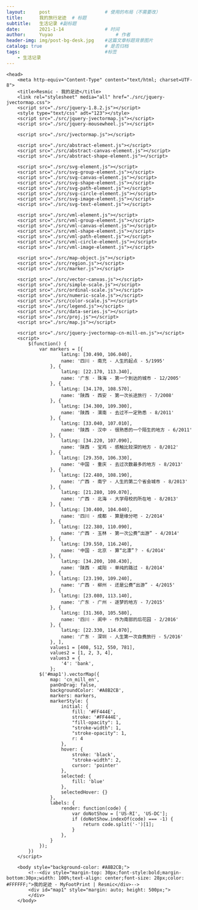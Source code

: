```yaml
---
layout:     post   				    # 使用的布局（不需要改）
title:      我的旅行足迹 	# 标题 
subtitle:   生活记录 #副标题
date:       2021-1-14				# 时间
author:     Yuyao 						# 作者
header-img: img/post-bg-desk.jpg 	#这篇文章标题背景图片
catalog: true 						# 是否归档
tags:								#标签
    - 生活记录
---
```


<!DOCTYPE html>

<html>

	<head>
		<meta http-equiv="Content-Type" content="text/html; charset=UTF-8">
		<title>Resmic - 我的足迹</title>
		<link rel="stylesheet" media="all" href="./src/jquery-jvectormap.css">
		<script src="./src/jquery-1.8.2.js"></script>
		<style type="text/css" adt="123"></style>
		<script src="./src/jquery-jvectormap.js"></script>
		<script src="./src/jquery-mousewheel.js"></script>

		<script src="./src/jvectormap.js"></script>

		<script src="./src/abstract-element.js"></script>
		<script src="./src/abstract-canvas-element.js"></script>
		<script src="./src/abstract-shape-element.js"></script>

		<script src="./src/svg-element.js"></script>
		<script src="./src/svg-group-element.js"></script>
		<script src="./src/svg-canvas-element.js"></script>
		<script src="./src/svg-shape-element.js"></script>
		<script src="./src/svg-path-element.js"></script>
		<script src="./src/svg-circle-element.js"></script>
		<script src="./src/svg-image-element.js"></script>
		<script src="./src/svg-text-element.js"></script>

		<script src="./src/vml-element.js"></script>
		<script src="./src/vml-group-element.js"></script>
		<script src="./src/vml-canvas-element.js"></script>
		<script src="./src/vml-shape-element.js"></script>
		<script src="./src/vml-path-element.js"></script>
		<script src="./src/vml-circle-element.js"></script>
		<script src="./src/vml-image-element.js"></script>

		<script src="./src/map-object.js"></script>
		<script src="./src/region.js"></script>
		<script src="./src/marker.js"></script>

		<script src="./src/vector-canvas.js"></script>
		<script src="./src/simple-scale.js"></script>
		<script src="./src/ordinal-scale.js"></script>
		<script src="./src/numeric-scale.js"></script>
		<script src="./src/color-scale.js"></script>
		<script src="./src/legend.js"></script>
		<script src="./src/data-series.js"></script>
		<script src="./src/proj.js"></script>
		<script src="./src/map.js"></script>

		<script src="./src/jquery-jvectormap-cn-mill-en.js"></script>
		<script>
			$(function() {
				var markers = [{
						latLng: [30.490, 106.040],
						name: '四川 · 南充 - 人生的起点 - 5/1995'
					}, {
						latLng: [22.170, 113.340],
						name: '广东 · 珠海 - 第一个到达的城市 - 12/2005'
					}, {
						latLng: [34.170, 108.570],
						name: '陕西 · 西安 - 第一次长途旅行 - 7/2008'
					}, {
						latLng: [34.300, 109.300],
						name: '陕西 · 渭南 - 去过不一定熟悉 - 8/2011'
					}, {
						latLng: [33.040, 107.010],
						name: '陕西 · 汉中 - 很熟悉的一个陌生的地方 - 6/2011'
					}, {
						latLng: [34.220, 107.090],
						name: '陕西 · 宝鸡 - 感触比较深的地方 - 8/2012'
					}, {
						latLng: [29.350, 106.330],
						name: '中国 · 重庆 - 去过次数最多的地方 - 8/2013'
					}, {
						latLng: [22.480, 108.190],
						name: '广西 · 南宁 - 人生的第二个省会城市 - 8/2013'
					}, {
						latLng: [21.280, 109.070],
						name: '广西 · 北海 - 大学母校的所在地 - 8/2013'
					}, {
						latLng: [30.400, 104.040],
						name: '四川 · 成都 - 算是缘分吧 - 2/2014'
					}, {
						latLng: [22.380, 110.090],
						name: '广西 · 玉林 - 第一次公费“出游” - 4/2014'
					}, {
						latLng: [39.550, 116.240],
						name: '中国 · 北京 - 算“北漂”？ - 6/2014'
					}, {
						latLng: [34.200, 108.430],
						name: '陕西 · 咸阳 - 单纯的路过 - 8/2014'
					}, {
						latLng: [23.190, 109.240],
						name: '广西 · 柳州 - 还是公费“出游” - 4/2015'
					}, {
						latLng: [23.080, 113.140],
						name: '广东 · 广州 - 逐梦的地方 - 7/2015'
					}, {
						latLng: [31.360, 105.580],
						name: '四川 · 阆中 - 作为南部的后花园 - 2/2016'
					}, {
						latLng: [22.330, 114.070],
						name: '广东 · 深圳 - 人生第一次自费旅行 - 5/2016'
					}, ],
					values1 = [408, 512, 550, 781],
					values2 = [1, 2, 3, 4],
					values3 = {
						'4': 'bank',
					};
				$('#map1').vectorMap({
					map: 'cn_mill_en',
					panOnDrag: false,
					backgroundColor: '#A8B2CB',
					markers: markers,
					markerStyle: {
						initial: {
							fill: '#FF444E',
							stroke: '#FF444E',
							"fill-opacity": 1,
							"stroke-width": 1,
							"stroke-opacity": 1,
							r: 4
						},
						hover: {
							stroke: 'black',
							"stroke-width": 2,
							cursor: 'pointer'
						},
						selected: {
							fill: 'blue'
						},
						selectedHover: {}
					},
					labels: {
						render: function(code) {
							var doNotShow = ['US-RI', 'US-DC'];
							if (doNotShow.indexOf(code) === -1) {
								return code.split('-')[1];
							}
						},
					}
				});
			})
		</script>

		<body style="background-color: #A8B2CB;">
			<!--<div style="margin-top: 30px;font-style:bold;margin-bottom:30px;width: 100%;text-align: center;font-size: 28px;color: #FFFFFF;">我的足迹 - MyFootPrint | Resmic</div>-->
			<div id="map1" style="margin: auto; height: 500px;">
			</div>
		</body>

</html>